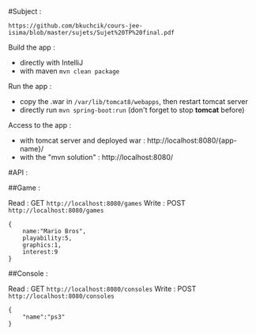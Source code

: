 #Subject :

    https://github.com/bkuchcik/cours-jee-isima/blob/master/sujets/Sujet%20TP%20final.pdf

Build the app :

  - directly with IntelliJ
  - with maven `mvn clean package`

Run the app :

  - copy the .war in `/var/lib/tomcat8/webapps`, then restart tomcat server
  - directly run `mvn spring-boot:run` (don't forget to stop **tomcat** before)

Access to the app :

  - with tomcat server and deployed war : http://localhost:8080/{app-name}/
  - with the "mvn solution" : http://localhost:8080/

#API :

##Game :

Read : GET `http://localhost:8080/games`
Write : POST `http://localhost:8080/games`

    {
        name:"Mario Bros",
        playability:5,
        graphics:1,
        interest:9
    }

##Console :

Read : GET `http://localhost:8080/consoles`
Write : POST `http://localhost:8080/consoles`

    {
        "name":"ps3"
    }

